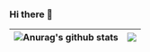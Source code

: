 ### Hi there 👋

| <img align="center" src="https://github-readme-stats.vercel.app/api?username=gosha0740&show_icons=true&include_all_commits=true&theme=buefy&hide_border=true" alt="Anurag's github stats" /></a> | <a href="https://github.com/anuraghazra/github-readme-stats"><img align="center" src="https://github-readme-stats.vercel.app/api/top-langs/?username=gosha0740&layout=compact&theme=buefy&hide_border=true" /> |
| ------------- | ------------- |
